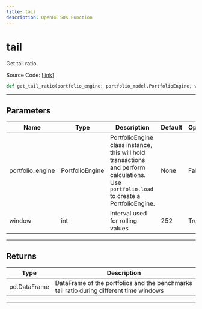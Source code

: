```yaml
---
title: tail
description: OpenBB SDK Function
---
```


# tail

Get tail ratio

Source Code: [[link](https://github.com/OpenBB-finance/OpenBBTerminal/tree/main/openbb_terminal/portfolio/portfolio_model.py#L1303)]

```python
def get_tail_ratio(portfolio_engine: portfolio_model.PortfolioEngine, window: int = 252) -> None
```

---

## Parameters

| Name | Type | Description | Default | Optional |
| ---- | ---- | ----------- | ------- | -------- |
| portfolio_engine | PortfolioEngine | PortfolioEngine class instance, this will hold transactions and perform calculations.<br/>Use `portfolio.load` to create a PortfolioEngine. | None | False |
| window | int | Interval used for rolling values | 252 | True |


---

## Returns

| Type | Description |
| ---- | ----------- |
| pd.DataFrame | DataFrame of the portfolios and the benchmarks tail ratio during different time windows |
---


